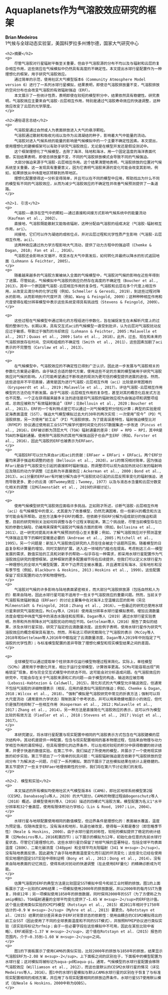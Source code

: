 <html lang="zh-CN">
<head>
    <meta charset="UTF-8">
    <meta name="viewport" content="width=device-width, initial-scale=1.0">
    <title>Aquaplanets作为气溶胶效应研究的框架</title>
    <script type="text/javascript" src="https://cdn.jsdelivr.net/npm/mathjax@2.7.7/MathJax.js?config=TeX-MML-AM_CHTML"></script>
</head>
<body>
    <h1>Aquaplanets作为气溶胶效应研究的框架</h1>
    <p><b>Brian Medeiros</b><br>
        1气候与全球动态实验室，美国科罗拉多州博尔德，国家大气研究中心
    </p>

    <h2>摘要</h2>
    <p>
        尽管气溶胶对行星辐射平衡至关重要，但由于气溶胶源的分布不均以及与辐射和云层的复杂相互作用，这些效应在气候模拟中仍然具有高度的不确定性。本文提出水球行星配置作为一种理想化的框架，用于研究气溶胶效应。
        通过简单的示范，使用社区大气模型版本6（Community Atmosphere Model version 6）进行了一系列水球行星模拟，结果表明，即使总气溶胶排放量不变，气溶胶排放的空间分布也会改变气溶胶的有效辐射强迫（ERF）。
        本文展示了一些统计性质，表明即使在较短的模型积分中，结果依然具有稳健性。研究表明，气溶胶效应主要来自气溶胶-云层相互作用，特别是通过气溶胶寿命效应的快速调整，这种效应改变了云层的光学厚度。
    </p>

    <h2>通俗语言总结</h2>
    <p>
        气溶胶是通过自然或人为表面排放进入大气的悬浮颗粒。
        气溶胶通过散射和吸收光线以及作为云滴凝结的种子，影响着大气中能量的流动。
        气溶胶对进入气候系统的能量的影响是气候模拟中的一个主要不确定性因素。本文提出，使用理想化的建模框架可以有助于研究气溶胶效应，无论是在模型开发还是假设测试中。
        这个框架理想化了气候模型，去除了海洋、陆地和海冰，用一个固定温度的海洋表面代替。实验结果表明，即使总排放量不变，不同的气溶胶排放模式会导致不同的气候强迫。
        大部分强迫来源于气溶胶-云层相互作用。这个结果清楚地表明，气溶胶排放的位置对气候系统至关重要。这一发现具有重要意义，因为它表明气溶胶来源的变化可能会改变其影响，例如，如果排放从中纬度地区转移到热带地区。
        理想化配置使得这一分析变得简单，并且可以在不同的模型中应用，帮助找出为什么不同的模型有不同的气溶胶效应，从而为减少气溶胶效应的不确定性并改善气候预测提供了一条道路。
    </p>

    <h2>1. 引言</h2>
    <p>
        气溶胶——悬浮在空气中的颗粒——通过直接和间接方式影响气候系统中的能量流动（Kaufman et al., 2002）。
        直接地，气溶胶既能散射又能吸收辐射，这种分配由气溶胶的组成决定（气溶胶-辐射相互作用，ari）。
        间接地，它们可以作为凝结的成核位点，并对云层过程和光学性质产生影响（气溶胶-云层相互作用，aci）。
        这两种效应通过热力学方程影响大气流动，提供了动力方程中的强迫项（Chemke & Dagan, 2018; Fan et al., 2016）。
        气溶胶还会影响水文循环，改变水在大气中蒸发后，如何转化并最终以降水的形式返回地面（Lohmann & Feichter, 2005）。
    </p>
    <p>
        随着越来越多的气溶胶方案被纳入全面的气候模型中，气溶胶对气候的影响在近些年得到了进展。尽管如此，气候模拟中气溶胶的效应仍然存在高度的不确定性（Boucher et al., 2013）。其中一个原因是气溶胶-云层相互作用的复杂性，气溶胶和云层在多个尺度上相互作用，从改变云滴分布的化学过程（例如，Schmeller & Geresdi, 2019），到这些过程对降水的影响，从而影响到中尺度环流（例如，Wang & Feingold, 2009）；这种种种相互作用和尺度使得在粗分辨率模型中表示这些系统变得具有挑战性（Stevens & Feingold, 2009）。
    </p>

    <p>
        这些过程在气候模型中通过简化的方程组进行参数化，旨在捕捉发生在未解析尺度上的过程的整体行为。长期以来，具有交互式aci的气候模型一直受到批评，认为云层对气溶胶扰动反应过于敏感，导致过于强烈的冷却效应（Lohmann & Feichter, 2005；Malavelle et al., 2017；Quaas et al., 2009；Sato et al., 2018）。此外，过去、现在和未来的气溶胶排放存在时间、空间和组成的不确定性（Smith et al., 2011），这些因素加剧了aci表示的不完整性（Carslaw et al., 2013）。
    </p>

    <p>
        在气候模型中，气溶胶效应的不确定性已得到广泛认识，因此进一步发展与气溶胶相关的参数化方案是必要的。由于缺乏合适的替代方案，使用这些不足的方案的模型被用于研究气溶胶效应对气候的影响。人们可能希望通过不断改进的观测为更可信的模型提供进展的途径。然而，这些途径并不平坦直接，通常是因为进行气溶胶-云层相互作用（aci）比较是非常困难的（Gryspeerdt et al., 2019；Malavelle et al., 2017）。评估气溶胶-云层相互作用模型的方法仍在不断发展。由于气溶胶-云层相互作用的复杂性，甚至对其的概念化启发式方法也不完整。一个正在获得越来越多关注的途径是将气溶胶的辐射效应视为由强迫项和调整项组成，总效应被称为“有效辐射强迫”（ERF；见Bellouin et al., 2020；Boucher et al., 2013）。ERF的一个有利特点是它可以通过一对气候模型积分轻松计算；典型的实验是规定海表面温度（SST），强迫大气模型模拟过去大约30年的两次实现：一次使用“现今”（PD）气溶胶排放，另一次使用“前工业”（PI）气溶胶排放。为了提高误差特性，辐射强迫模型比对（RFMIP）协议通过使用前工业SST气候学代替时间变化的SST数据集进一步改进（Pincus et al., 2016）。ERF被诊断为顶层大气（TOA）辐射通量的差异：ERF = RPD − RPI，其中R是TOA的净辐射通量。使用除气溶胶外的其他气候强迫因子也会产生ERF（例如，Forster et al., 2016），因此气溶胶的ERF也被表示为ERFaer。
    </p>
    <p>
        气溶胶ERF可以分为来自ari和aci的贡献：ERFaer = ERFari + ERFaci。两个ERF分量均来源于强迫和调整的结合（Bellouin et al., 2020）。ari的情况相对简单，因为强迫RFari是由于气溶胶变化引起的直接即时辐射强迫，而调整项可以视为由加热扰动引发的辐射响应及随后的动力学调整（过去称为半直接效应；Ackerman et al., 2000；Bond et al., 2013）。aci分量的ERFaer有时被分解为由于气溶胶扰动引起的云层反照率变化的辐射强迫，进而导致更多、更小的云滴（即Twomey效应；Twomey, 1977）以及与液态水含量和云层分数变化相关的调整（见Mülmenstädt et al., 2019的详细讨论）。
    </p>

    <p>
        使用气候模型研究气溶胶效应面临许多挑战。正如刚才所述，诊断气溶胶-云层相互作用（aci）在气候模型中的意义，尤其是为了改善模型，仍然充满困难，但一些新兴的概念和方法学可能会有所帮助。这些方法集中于ERF的概念，但依赖于将ERF分解为组成部分的强迫和调整，目前的研究特别关注如何将调整与各个过程关联起来。第二个挑战是，尽管当前模型存在已知的参数化缺陷，仍被用来探索气溶胶对气候各方面的影响（例如，Bollasina et al., 2011），这一研究对提高对未来气候预测的信心至关重要；例如，了解气溶胶效应对于预测温室气体强迫主导下的瞬时变暖是必要的（Andreae et al., 2005；Mitchell et al., 1995）。另一个问题是：新加入气溶胶效应研究的人员往往会被这个话题所压倒。随着模型的日益复杂和计算量的增加，同时文献的扩展，进入这一领域的门槛也在提高。考虑到这三点——模型发展的需求、数值实验的工具和对新手的帮助——似乎存在一种需求，即采用水球行星配置作为气溶胶效应研究的理想框架。这种框架的更多配置细节将在后续提供，但我们可以定义水球行星为一种理想化的全球大气模型配置，其中下边界完全被水覆盖，并且通常没有海冰、没有地形和没有季节性（例如，Blackburn & Hoskins, 2013；Hoskins et al., 1999）。这些配置保留了现实配置的动力学和物理特性。
    </p>
    <p>
        气溶胶对气候的许多影响与陆地表面紧密相关，而大部分气溶胶排放源（包括自然和人为的）都来自陆地，因此水球行星可能不适用于一些关于气溶胶效应的重要问题。然而，当前关于气溶胶有效辐射强迫（ERFaer）的讨论主要集中在对海洋上空温暖云层的影响（另见Mülmenstädt & Feingold, 2018；Zhang et al., 2016）。一些最近的研究已使用水球行星来研究气溶胶效应。McCoy等人（2018）使用高分辨率水球行星模拟表明，增加云滴数量浓度会增加中纬度气旋中的液态水路径和反照率。Dagan等人（2019）通过水球行星实验表明，热带和外热带降水对气溶胶扰动的响应不同。Gettelman等人（2016）报告了类似的结果，涉及水球行星实验，研究了指定的云滴数量浓度。这些例子表明，使用水球行星作为研究气溶胶效应的概念框架具有潜力。然而，所有这三项研究都简化了气溶胶的表示（McCoy等人2018年和Gettelman等人2016年中都指定了云滴数量浓度，Dagan等人2019年中则指定了气溶胶的光学性质）；与标准模型配置的差异导致了理想化模型和现实模型结果之间的差距。
    </p>

    <p>
        全球模型可以通过提取单个柱状体并仅运行模型物理过程来简化。实际上，单柱模型（SCMs）通常用于参数化开发，相比于运行全球模型，计算效率更高。SCMs可能容易出现“网格锁定”现象，即与完全交互式模型中的状态不同，这可能会对分析造成问题。在气溶胶效应的研究中，可能会存在关于气溶胶来源和汇的问题——由于模型的构造，输送效应被忽略（Lebassi-Habtezion & Caldwell, 2015）。简化形式的大气模型允许输送效应，但通常不包括气溶胶的详细物理表示（相反，应用的是类似气溶胶的强迫；例如，Chemke & Dagan, 2018；Wilcox et al., 2018）。“强制”模拟是气溶胶研究中常见的折衷方法；强制可以将大尺度流动（通常是热力学状态）限制到某个参考状态，并可以用来稳健地展示小的效应，但代价是强烈地抑制了一些相互作用（Kooperman et al., 2012；Malavelle et al., 2017；Zhang et al., 2014）。另一种方法是直接简化气溶胶效应的表示，这可以作为模型比较的有效方法（Fiedler et al., 2018；Stevens et al., 2017；Voigt et al., 2017）。
    </p>
    <p>
        本研究建议，将水球行星配置与现实配置中相同的气溶胶表示方式包含在气溶胶建模的层次结构中。其动机是提供一种配置，包含与现实配置相同的基本物理过程，包括来自物理与动力学相互作用的涌现特征，但具有理想化的边界条件，可以在相对较短的积分中获得稳健的统计结果，并便于快速的数值实验。在第二节中，我们描述了所使用的模型，并展示了一个使用现实排放的初步实验。第三节提出了一个简单的玩具问题：气溶胶辐射强迫是否依赖于气溶胶排放的空间分布？为解决这一问题，介绍了一系列模拟。第四节展示了这些模拟结果在统计上是稳健的。第五节提供了一些关于ERFaer地理依赖性的分析，我们将在第六节讨论我们的发现。
    </p>

    <h2>2. 模型和实验</h2>
    <p>
        本文描述的所有模拟均使用社区大气模型版本6（CAM6），即社区地球系统模型第2版（CESM2，Danabasoglu等人，2020）的大气部分。CAM6的物理过程由Bogenschutz等人（2018）概述。该模型使用刘等人（2016）描述的四模式气溶胶方案。模型配置为名义1°水平分辨率和32个垂直层，使用有限体积动力学核心（Lin & Rood, 1997；Lin, 2004）。
    </p>
    <p>
        水球行星与地球配置使用相同的数值模型，但边界条件是理想化的：表面被水覆盖，温度为预定值，仅随纬度变化，没有海冰和地形，轨道也被改变，使得每一天都是春分（即忽略季节性）（Neale & Hoskins, 2000）。由于水球行星的对称性，较短的模拟提供了稳定的统计结果（见Medeiros等人，2016和第四节）；以下展示的模拟为12年，初始化自任意的先前水球行星状态。尽管它们是理想化的，这些水球行星仍保留了地球气候的显著特征，包括全球平均表面温度（288K）、二氧化碳浓度（348ppm）和全球平均太阳辐射（341 W m<sup>-2</sup>）。没有陆地表面反馈，因此避免了由于陆地表面温度变化而引起的环流变化；这些变化已经在使用现实地理的固定SST实验中得到证明（Bony et al., 2013；Dong et al., 2014）。没有来自陆地表面的记忆效应，使得系统对扰动的快速调整（在此使用ERF量化）的精确诊断成为可能。
    </p>
    <p>
        估算气溶胶的ERF的典型方法是比较固定SST模拟中现今和前工业时期的排放。图1的上面板展示了这一比较的CAM6结果；一项模拟使用2000年的排放数据，并以2000年的每月SST为重复，持续12年；另一项模拟使用1850年的排放数据，同时保持2000年的SST（为了方便称之为amip模拟）。TOA辐射通量的全球平均变化提供了−1.65 W m<sup>-2</sup>的ERF估计值。这个值比使用类似实验的CMIP5模型（Rotstayn et al., 2015）或2011年相对于1750年估计的−0.9 W m<sup>-2</sup>（Myhre et al., 2013）要更负。与Rotstayn et al.（2015）结果的部分差异来自于ERF对背景状态的依赖性：使用由耦合的CESM2模拟得出的前工业SST（因此使用了不同的全球表面温度和不同的SST模式），并按照RFMIP协议进行类似实验（该实验将标记为rfmip；由于一些必要字段在这些模拟中不可用，因此在某些比较中省略），ERF减弱至−1.37 W m<sup>-2</sup>，这个值在Rotstayn et al.（2015）报告的范围内，介于−0.35到−1.60 W m<sup>-2</sup>之间。
    </p>
    <p>
        图1的下面板展示了使用CAM6的类似实验，比较2000年的排放与1850年的排放，结果显示气溶胶ERF为−2.08 W m<sup>-2</sup>。上下面板之间的区别在于，下面板中的模型配置为水球行星；这对模拟将被标记为aqua-pd和aqua-pi。通常，气候模型的水球行星配置会移除气溶胶效应（Williamson et al., 2012），而这也是默认的CESM2水球行星的情况（详见Medeiros等人，2016）。图1中的水球行星模拟与默认CAM6水球行星的区别在于恢复了与标准现实配置相同的成核方案，并应用了与现实配置相同的排放边界条件。水球行星SST使用默认模式（在Neale & Hoskins，2000中称为QOBS）。
    </p>
</body>
